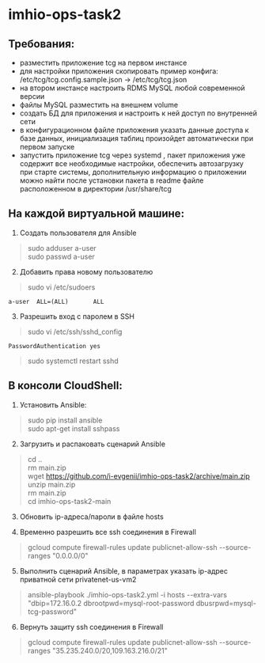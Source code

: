 # imhio-ops-task2
## Требования:
- разместить приложение tcg на первом инстансе
- для настройки приложения скопировать пример конфига: /etc/tcg/tcg.config.sample.json -> /etc/tcg/tcg.json
- на втором инстансе настроить RDMS MySQL любой современной версии
- файлы MySQL разместить на внешнем volume
- создать БД для приложения и настроить к ней доступ по внутренней сети
- в конфигурационном файле приложения указать данные доступа к базе данных, инициализация таблиц произойдет автоматически при первом запуске
- запустить приложение tcg через systemd , пакет приложения уже содержит все необходимые настройки, обеспечить автозагрузку при старте системы, дополнительную информацию о приложении можно найти после установки пакета в readme файле расположенном в директории /usr/share/tcg

## На каждой виртуальной машине:

1. Создать пользователя для Ansible
> sudo adduser a-user <br>
> sudo passwd a-user

2. Добавить права новому пользователю
> sudo vi /etc/sudoers
```
a-user  ALL=(ALL)       ALL
```

3. Разрешить вход с паролем в SSH
> sudo vi /etc/ssh/sshd_config
```
PasswordAuthentication yes
```

> sudo systemctl restart sshd

## В консоли CloudShell:
1. Установить Ansible:
> sudo pip install ansible <br>
> sudo apt-get install sshpass


2. Загрузить и распаковать сценарий Ansible
> cd .. <br>
> rm main.zip <br>
> wget https://github.com/i-evgenii/imhio-ops-task2/archive/main.zip <br>
> unzip main.zip <br>
> rm main.zip <br>
> cd imhio-ops-task2-main

3. Обновить ip-адреса/пароли в файле hosts

4. Временно разрешить все ssh соединения в Firewall
> gcloud compute firewall-rules update publicnet-allow-ssh --source-ranges "0.0.0.0/0"

5. Выполнить сценарий Ansible, в параметрах указать ip-адрес приватной сети privatenet-us-vm2
> ansible-playbook ./imhio-ops-task2.yml -i hosts --extra-vars "dbip=172.16.0.2 dbrootpwd=mysql-root-password dbusrpwd=mysql-tcg-password"

6. Вернуть защиту ssh соединения в Firewall
> gcloud compute firewall-rules update publicnet-allow-ssh --source-ranges "35.235.240.0/20,109.163.216.0/21"
